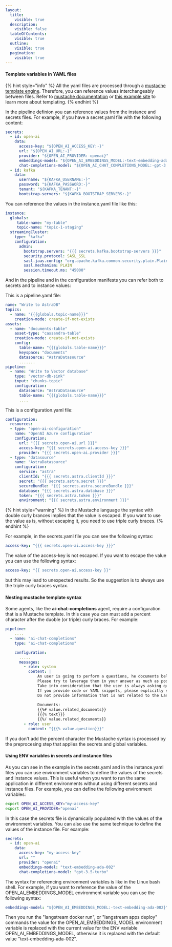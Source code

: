 ```yaml
---
layout:
  title:
    visible: true
  description:
    visible: false
  tableOfContents:
    visible: true
  outline:
    visible: true
  pagination:
    visible: true
---
```


#### Template variables in YAML files

{% hint style="info" %}
All the yaml files are processed through a [mustache template engine](https://mustache.github.io/). Therefore, you can reference values interchangeably between files. Refer to [mustache documentation](https://mustache.github.io/mustache.5.html) or [this example site](https://www.tsmean.com/articles/mustache/the-ultimate-mustache-tutorial/) to learn more about templating.
{% endhint %}


In the pipeline definion you can reference values from the instance and secrets files. For example, if you have a secret.yaml file with the following content:

```yaml
secrets:
  - id: open-ai
    data:
      access-key: "${OPEN_AI_ACCESS_KEY:-}"
      url: "${OPEN_AI_URL:-}"
      provider: "${OPEN_AI_PROVIDER:-openai}"
      embeddings-model: "${OPEN_AI_EMBEDDINGS_MODEL:-text-embedding-ada-002}"
      chat-completions-model: "${OPEN_AI_CHAT_COMPLETIONS_MODEL:-gpt-3.5-turbo}"
  - id: kafka
    data:
      username: "${KAFKA_USERNAME:-}"
      password: "${KAFKA_PASSWORD:-}"
      tenant: "${KAFKA_TENANT:-}"
      bootstrap-servers: "${KAFKA_BOOTSTRAP_SERVERS:-}"
```

You can reference the values in the instance.yaml file like this:

```yaml
instance:
  globals:
     table-name: "my-table"
     topic-name: "topic-1-staging"
  streamingCluster:
    type: "kafka"
    configuration:
      admin:
        bootstrap.servers: "{{{ secrets.kafka.bootstrap-servers }}}"
        security.protocol: SASL_SSL
        sasl.jaas.config: "org.apache.kafka.common.security.plain.PlainLoginModule required username='{{{ secrets.kafka.username }}}' password='{{{ secrets.kafka.password }}}';"
        sasl.mechanism: PLAIN
        session.timeout.ms: "45000"
```

And in the pipeline and in the configuration manifests you can refer both to secrets and to instance values:

This is a pipeline.yaml file:

```yaml
name: "Write to AstraDB"
topics:
  - name: "{{{globals.topic-name}}}"
    creation-mode: create-if-not-exists
assets:
  - name: "documents-table"
    asset-type: "cassandra-table"
    creation-mode: create-if-not-exists
    config:
      table-name: "{{{globals.table-name}}}"
      keyspace: "documents"
      datasource: "AstraDatasource"
      .......
pipeline:
  - name: "Write to Vector database"
    type: "vector-db-sink"
    input: "chunks-topic"
    configuration:
      datasource: "AstraDatasource"
      table-name: "{{{globals.table-name}}}"
      ....
```


This is a configuration.yaml file:

```yaml
configuration:
  resources:
  - type: "open-ai-configuration"
    name: "OpenAI Azure configuration"
    configuration:
      url: "{{{ secrets.open-ai.url }}}"
      access-key: "{{{ secrets.open-ai.access-key }}}"
      provider: "{{{ secrets.open-ai.provider }}}"
  - type: "datasource"
    name: "AstraDatasource"
    configuration:
      service: "astra"
      clientId: "{{{ secrets.astra.clientId }}}"
      secret: "{{{ secrets.astra.secret }}}"
      secureBundle: "{{{ secrets.astra.secureBundle }}}"
      database: "{{{ secrets.astra.database }}}"
      token: "{{{ secrets.astra.token }}}"
      environment: "{{{ secrets.astra.environment }}}"
```

{% hint style="warning" %}
In the Mustache language the syntax with double curly brances implies that the value is escaped. If you want to use the value as is, without escaping it, you need to use triple curly braces.
{% endhint %}

 For example, in the secrets.yaml file you can see the following syntax:

```yaml
access-key: "{{{ secrets.open-ai.access-key }}}"
```

The value of the access-key is not escaped. If you want to escape the value you can use the following syntax:

```yaml
access-key: "{{ secrets.open-ai.access-key }}"
```
but this may lead to unexpected results. So the suggestion is to always use the triple curly braces syntax.

#### Nesting mustache template syntax

Some agents, like the **ai-chat-completions** agent, require a configuration that is a Mustache template.
In this case you can must add a percent character after the duoble (or triple) curly braces. For example:

```yaml
pipeline:
    ....
  - name: "ai-chat-completions"
    type: "ai-chat-completions"

    configuration:
      .....
      messages:
        - role: system
          content: |
              An user is going to perform a questions, he documents below may help you in answering to their questions.
              Please try to leverage them in your answer as much as possible.
              Take into consideration that the user is always asking questions about the LangStream project.
              If you provide code or YAML snippets, please explicitly state that they are examples.
              Do not provide information that is not related to the LangStream project.
            
              Documents:
              {{%# value.related_documents}}
              {{{% text}}}
              {{%/ value.related_documents}}
        - role: user
          content: "{{{% value.question}}}"
```

If you don't add the percent character the Mustache syntax is processed by the preprocesing step that applies the secrets and global variables.


#### Using ENV variables in secrets and instance files

As you can see in the example in the secrets.yaml and in the instance.yaml files you can use environment variables to define the values of the secrets and instance values. This is useful when you want to run the same application in different environments without using different secrets and instance files. For example, you can define the following environment variables:

```bash
export OPEN_AI_ACCESS_KEY="my-access-key"
export OPEN_AI_PROVIDER="openai"
```

In this case the secrets file is dynamically populated with the values of the environment variables. You can also use the same technique to define the values of the instance file. For example:

```yaml
secrets:
  - id: open-ai
    data:
      access-key: "my-access-key"
      url: ""
      provider: "openai"
      embeddings-model: "text-embedding-ada-002"
      chat-completions-model: "gpt-3.5-turbo"
```

The syntax for referencing environment variables is like in the Linux bash shell. For example, if you want to reference the value of the OPEN_AI_EMBEDDINGS_MODEL environment variable you can use the following syntax:

```yaml
embeddings-model: "${OPEN_AI_EMBEDDINGS_MODEL:-text-embedding-ada-002}"
```

Then you run the "langstream docker run", or "langstream apps deploy" commands the value for the OPEN_AI_EMBEDDINGS_MODEL environment variable is replaced with the current value for the ENV variable OPEN_AI_EMBEDDINGS_MODEL, otherwise it is replaced with the default value "text-embedding-ada-002".

